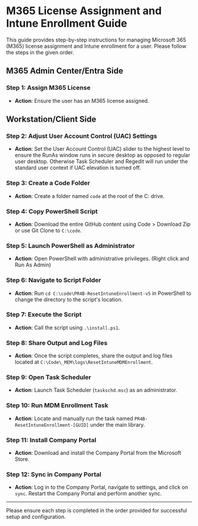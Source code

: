 # M365 License Assignment and Intune Enrollment Guide

This guide provides step-by-step instructions for managing Microsoft 365 (M365) license assignment and Intune enrollment for a user. Please follow the steps in the given order.

## M365 Admin Center/Entra Side

### Step 1: Assign M365 License
- **Action**: Ensure the user has an M365 license assigned.

## Workstation/Client Side

### Step 2: Adjust User Account Control (UAC) Settings
- **Action**: Set the User Account Control (UAC) slider to the highest level to ensure the RunAs window runs in secure desktop as opposed to regular user desktop. Otherwise Task Scheduler and Regedit will run under the standard user context if UAC elevation is turned off.

### Step 3: Create a Code Folder
- **Action**: Create a folder named `code` at the root of the C: drive.

### Step 4: Copy PowerShell Script
- **Action**: Download the entire GitHub content using Code > Download Zip or use Git Clone to `C:\code`.

### Step 5: Launch PowerShell as Administrator
- **Action**: Open PowerShell with administrative privileges. (Right click and Run As Admin)

### Step 6: Navigate to Script Folder
- **Action**: Run `cd C:\code\PR4B-ResetIntuneEnrollment-v5` in PowerShell to change the directory to the script's location.

### Step 7: Execute the Script
- **Action**: Call the script using `.\install.ps1`.

### Step 8: Share Output and Log Files
- **Action**: Once the script completes, share the output and log files located at `C:\Code\_MEM\logs\ResetIntuneMDMEnrollment`.

### Step 9: Open Task Scheduler
- **Action**: Launch Task Scheduler (`taskschd.msc`) as an administrator.

### Step 10: Run MDM Enrollment Task
- **Action**: Locate and manually run the task named `PR4B-ResetIntuneEnrollment-[GUID]` under the main library.

### Step 11: Install Company Portal
- **Action**: Download and install the Company Portal from the Microsoft Store.

### Step 12: Sync in Company Portal
- **Action**: Log in to the Company Portal, navigate to settings, and click on `sync`. Restart the Company Portal and perform another sync.

---

Please ensure each step is completed in the order provided for successful setup and configuration.
